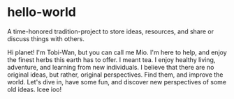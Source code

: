 # hello-world
A time-honored tradition-project to store ideas, resources, and share or discuss things with others.

Hi planet! I'm Tobi-Wan, but you can call me Mio. I'm here to help, and enjoy the finest herbs this earth has to offer. 
I meant tea. I enjoy healthy living, adventure, and learning from new individuals. 
I believe that there are no original ideas, but rather, original perspectives. Find them, and improve the world.
Let's dive in, have some fun, and discover new perspectives of some old ideas. Icee ioo!
